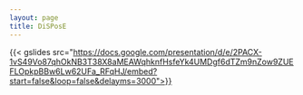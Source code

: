 ```yaml
---
layout: page
title: DiSPosE
---
```


{{< gslides src="https://docs.google.com/presentation/d/e/2PACX-1vS49Vo87qhOkNB3T38X8aMEAWqhknfHsfeYk4UMDgf6dTZm9nZow9ZUEFLOpkpBBw6Lw62UFa_RFqHJ/embed?start=false&loop=false&delayms=3000">}}